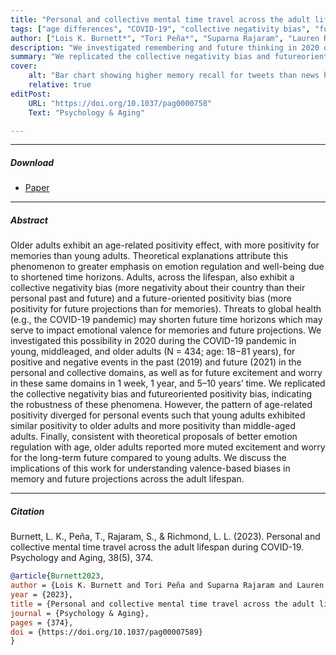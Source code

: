 ```yaml
---
title: "Personal and collective mental time travel across the adult lifespan" 
tags: ["age differences", "COVID-19", "collective negativity bias", "future positivity bias", "age-related positivity effect"]
author: ["Lois K. Burnett*", "Tori Peña*", "Suparna Rajaram", "Lauren Richmond"]
description: "We investigated remembering and future thinking in 2020 during the COVID-19 pandemic in young, middleaged, and older adults (N = 434; age: 18−81 years), for positive and negative events in the past (2019) and future (2021) in the personal and collective domains, as well as for future excitement and worry in these same domains in 1 week, 1 year, and 5–10 years’ time." 
summary: "We replicated the collective negativity bias and futureoriented positivity bias, indicating the robustness of these phenomena. However, the pattern of age-related positivity diverged for personal events such that young adults exhibited similar positivity to older adults and more positivity than middle-aged adults. Finally, consistent with theoretical proposals of better emotion regulation with age, older adults reported more muted excitement and worry for the long-term future compared to young adults."
cover:
    alt: "Bar chart showing higher memory recall for tweets than news headlines"
    relative: true
editPost:
    URL: "https://doi.org/10.1037/pag0000758"
    Text: "Psychology & Aging"

---
```


---

##### Download

+ [Paper](Burnett-et-al-2023.pdf)

---

##### Abstract

Older adults exhibit an age-related positivity effect, with more positivity for memories than young adults. Theoretical explanations attribute this phenomenon to greater emphasis on emotion regulation and well-being due to shortened time horizons. Adults, across the lifespan, also exhibit a collective negativity bias (more negativity about their country than their personal past and future) and a future-oriented positivity bias (more positivity for future projections than for memories). Threats to global health (e.g., the COVID-19 pandemic) may shorten future time horizons which may serve to impact emotional valence for memories and future projections. We investigated this possibility in 2020 during the COVID-19 pandemic in young, middleaged, and older adults (N = 434; age: 18−81 years), for positive and negative events in the past (2019) and future (2021) in the personal and collective domains, as well as for future excitement and worry in these same domains in 1 week, 1 year, and 5–10 years’ time. We replicated the collective negativity bias and futureoriented positivity bias, indicating the robustness of these phenomena. However, the pattern of age-related positivity diverged for personal events such that young adults exhibited similar positivity to older adults and more positivity than middle-aged adults. Finally, consistent with theoretical proposals of better emotion regulation with age, older adults reported more muted excitement and worry for the long-term future compared to young adults. We discuss the implications of this work for understanding valence-based biases in memory and future projections across the adult lifespan.

---

##### Citation

Burnett, L. K., Peña, T., Rajaram, S., & Richmond, L. L. (2023). Personal and collective mental time travel across the adult lifespan during COVID-19. Psychology and Aging, 38(5), 374.

```BibTeX
@article{Burnett2023,
author = {Lois K. Burnett and Tori Peña and Suparna Rajaram and Lauren Richmond},
year = {2023},
title = {Personal and collective mental time travel across the adult lifespan},
journal = {Psychology & Aging},
pages = {374},
doi = {https://doi.org/10.1037/pag00007589}
}